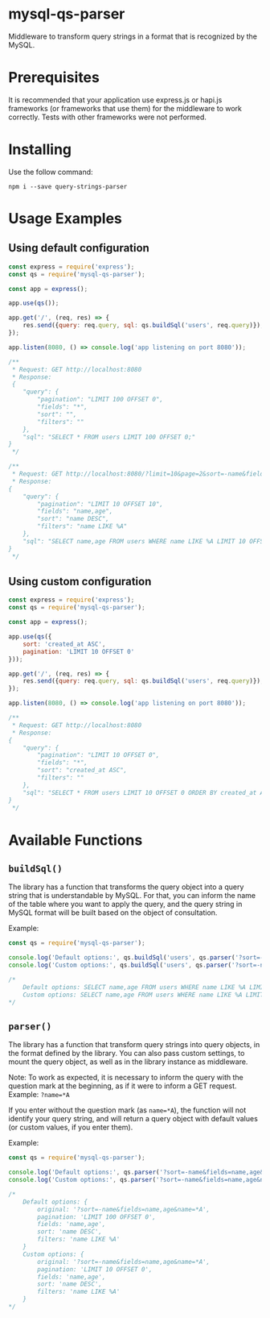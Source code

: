 # mysql-qs-parser

Middleware to transform query strings in a format that is recognized by the MySQL.

# Prerequisites

It is recommended that your application use express.js or hapi.js frameworks (or frameworks that use them) for the
middleware to work correctly. Tests with other frameworks were not performed.

# Installing

Use the follow command:

`npm i --save query-strings-parser`

# Usage Examples

## Using default configuration

```js
const express = require('express');
const qs = require('mysql-qs-parser');

const app = express();

app.use(qs());

app.get('/', (req, res) => {
    res.send({query: req.query, sql: qs.buildSql('users', req.query)});
});

app.listen(8080, () => console.log('app listening on port 8080'));

/**
 * Request: GET http://localhost:8080
 * Response:
 {
    "query": {
        "pagination": "LIMIT 100 OFFSET 0",
        "fields": "*",
        "sort": "",
        "filters": ""
    },
    "sql": "SELECT * FROM users LIMIT 100 OFFSET 0;"
}
 */

/**
 * Request: GET http://localhost:8080/?limit=10&page=2&sort=-name&fields=name,age&name=*A
 * Response:
{
    "query": {
        "pagination": "LIMIT 10 OFFSET 10",
        "fields": "name,age",
        "sort": "name DESC",
        "filters": "name LIKE %A"
    },
    "sql": "SELECT name,age FROM users WHERE name LIKE %A LIMIT 10 OFFSET 10 ORDER BY name DESC;"
}
 */

```

## Using custom configuration

```js
const express = require('express');
const qs = require('mysql-qs-parser');

const app = express();

app.use(qs({
    sort: 'created_at ASC',
    pagination: 'LIMIT 10 OFFSET 0'
}));

app.get('/', (req, res) => {
    res.send({query: req.query, sql: qs.buildSql('users', req.query)});
});

app.listen(8080, () => console.log('app listening on port 8080'));

/**
 * Request: GET http://localhost:8080
 * Response:
{
    "query": {
        "pagination": "LIMIT 10 OFFSET 0",
        "fields": "*",
        "sort": "created_at ASC",
        "filters": ""
    },
    "sql": "SELECT * FROM users LIMIT 10 OFFSET 0 ORDER BY created_at ASC;"
}
 */

```

# Available Functions

## `buildSql()`

The library has a function that transforms the query object into a query string that is understandable by MySQL. For 
that, you can inform the name of the table where you want to apply the query, and the query string in MySQL format will
be built based on the object of consultation.

Example: 

```js
const qs = require('mysql-qs-parser');

console.log('Default options:', qs.buildSql('users', qs.parser('?sort=-name&fields=name,age&name=*A')))
console.log('Custom options:', qs.buildSql('users', qs.parser('?sort=-name&fields=name,age&name=*A', { pagination: 'LIMIT 10 OFFSET 0'})))

/*
    Default options: SELECT name,age FROM users WHERE name LIKE %A LIMIT 100 OFFSET 0 ORDER BY name DESC;
    Custom options: SELECT name,age FROM users WHERE name LIKE %A LIMIT 10 OFFSET 0 ORDER BY name DESC;
*/
```


## `parser()`

The library has a function that transform query strings into query objects, in the format defined by the library. You can
also pass custom settings, to mount the query object, as well as in the library instance as middleware.

Note: To work as expected, it is necessary to inform the query with the question mark at the beginning, as if it were to
inform a GET request. Example: `?name=*A`

If you enter without the question mark (as `name=*A`), the function will not identify your query string, and will return
a query object with default values (or custom values, if you enter them).

Example:

```js
const qs = require('mysql-qs-parser');

console.log('Default options:', qs.parser('?sort=-name&fields=name,age&name=*A'))
console.log('Custom options:', qs.parser('?sort=-name&fields=name,age&name=*A', { pagination: 'LIMIT 10 OFFSET 0'}))

/*
    Default options: {
        original: '?sort=-name&fields=name,age&name=*A',
        pagination: 'LIMIT 100 OFFSET 0',
        fields: 'name,age',
        sort: 'name DESC',
        filters: 'name LIKE %A'
    }
    Custom options: {
        original: '?sort=-name&fields=name,age&name=*A',
        pagination: 'LIMIT 10 OFFSET 0',
        fields: 'name,age',
        sort: 'name DESC',
        filters: 'name LIKE %A'
    }
*/

```

